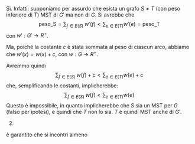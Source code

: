
Sì. Infatti:
supponiamo per assurdo che esista un grafo $S\neq T$ (con peso inferiore di $T$) MST di $G'$ ma non di $G$.
Si avrebbe che 
$$\text{peso\_S}=\sum_{f\in E(S)}\;w'(f) <\sum_{e\in E(T)}w'(e)=\text{peso\_T}$$
con $w':G'\to R^+$.

Ma, poiché la costante $c$ è stata sommata al peso di ciascun arco, abbiamo che $w'(x)=w(x)+c$, con $w:G\to R^+$.

Avremmo quindi
$$\sum_{f\in E(S)}\;w(f)+c <\sum_{e\in E(T)}w(e)+c$$
che, semplificando le costanti, implicherebbe:
$$\sum_{f\in E(S)}\;w(f)<\sum_{e\in E(T)}w(e)$$
Questo è impossibile, in quanto implicherebbe che $S$ sia un MST per $G$ (falso per ipotesi), e quindi che $T$ non lo sia.
$T$ è quindi MST anche di $G'$.

2)

è garantito che si incontri almeno
